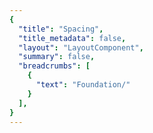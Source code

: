 ```yaml
---
{
  "title": "Spacing",
  "title_metadata": false,
  "layout": "LayoutComponent",
  "summary": false,
  "breadcrumbs": [
    {
      "text": "Foundation/"
    }
  ],
}
---
```


<cdr-doc-tabs :labels="['Overview', 'Guidelines']">
<template slot="Overview">
<cdr-doc-table-of-contents-shell>


Cedar provides easy-to-use, preset values to apply consistent spacing within and between components. Spacing tokens help maintain a cohesive visual style across all REI properties by:
- Storing pixel values that are converted to the proper spacing unit for web and native platforms 
- Replacing hard-coded values
- Allowing us to maintain a scalable, adjustable, and consistent visual system 
- Delivering updates to the brand identity with minimal impact to the code

Spacing symbols are available within the Cedar UI Toolkit and directly reflect the token names in the code ensuring a more efficient handoff between design and development. 


<br> 
<hr>


List of spacing tokens with descriptions, values and related tokens. Web and mobile spacing tokens have identical values but the naming pattern differs. For example, spacing token names are:
- **For Web:** cdr-space-one-and-a-half-x
- **For Android:** cdr_space_one_and_a_half_x
- **For iOS:** CdrSpaceOneAndAHalfX

<br>

## Default Spacing 
These spacing values are in use throughout Cedar components and design recommendations. Use these tokens to keep consistent spatial concepts.
<br>

<spacing-example name="cdr-space-eighth-x" />
<table>
  <tbody>
    <tr>
      <td width=280>cdr-space-eighth-x </td>
      <td>2px </td>
    </tr>
  </tbody>
</table>

<br>

<spacing-example name="cdr-space-quarter-x" />
<table>
  <tbody>
    <tr>
      <td width=280>cdr-space-quarter-x </td>
      <td>4px </td>
    </tr>
  </tbody>
</table>

<br>

<spacing-example name="cdr-space-half-x" />
<table>
  <tbody>
    <tr>
      <td width=280>cdr-space-half-x </td>
      <td>8px </td>
    </tr>
  </tbody>
</table>

<br>

<spacing-example name="cdr-space-three-quarter-x" />
<table>
  <tbody>
    <tr>
      <td width=280>cdr-space-three-quarter-x </td>
      <td>12px </td>
    </tr>
  </tbody>
</table>

<br>

<spacing-example name="cdr-space-one-x" />
<table>
  <tbody>
    <tr>
      <td width=280>cdr-space-one-x </td>
      <td>16px </td>
    </tr>
  </tbody>
</table>

<br>

<spacing-example name="cdr-space-one-and-a-half-x" />
<table>
  <tbody>
    <tr>
      <td width=280>cdr-space-one-and-a-half-x </td>
      <td>24px </td>
    </tr>
  </tbody>
</table>

<br>

<spacing-example name="cdr-space-two-x" />
<table>
  <tbody>
    <tr>
      <td width=280>cdr-space-two-x </td>
      <td>32px </td>
    </tr>
  </tbody>
</table>

<br>

<spacing-example name="cdr-space-four-x" />
<table>
  <tbody>
    <tr>
      <td width=280>cdr-space-four-x </td>
      <td>64px </td>
    </tr>
  </tbody>
</table>

<br>
<hr>

## Base Inset

Use to create a consistent space within the content container:
- All four sides have equal values
- Base Inset token value is 16 pixels 
- Options range from 2 pixels to 64 pixels
- Default spacing model
- Examples: <cdr-link :href="$withBase('/components/buttons/')">Buttons</cdr-link>, <cdr-link :href="$withBase('/components/data-tables/')">Data Tables</cdr-link>, and <cdr-link :href="$withBase('/components/tabs/')">Tabs</cdr-link> 

<hr>
  
<br>

<spacing-example name="cdr-space-inset-eighth-x" />
<table>
  <tbody>
    <tr>
      <td width=320>cdr-space-inset-eighth-x </td>
      <td>2px </td>
    </tr>
  </tbody>
</table>

<br>

<spacing-example name="cdr-space-inset-quarter-x" />
<table>
  <tbody>
    <tr>
      <td width=320>cdr-space-inset-quarter-x </td>
      <td>4px </td>
    </tr>
  </tbody>
</table>

<br>

<spacing-example name="cdr-space-inset-half-x" />
<table>
  <tbody>
    <tr>
      <td width=320>cdr-space-inset-half-x </td>
      <td>8px </td>
    </tr>
  </tbody>
</table>

<br>

<spacing-example name="cdr-space-inset-three-quarter-x" />
<table>
  <tbody>
    <tr>
      <td width=320>cdr-space-inset-three-quarter-x </td>
      <td>12px </td>
    </tr>
  </tbody>
</table>

<br>

<spacing-example name="cdr-space-inset-one-x" />
<table>
  <tbody>
    <tr>
      <td width=320>cdr-space-inset-one-x </td>
      <td>16px </td>
    </tr>
  </tbody>
</table>

<br>

<spacing-example name="cdr-space-inset-one-and-a-half-x" />
<table>
  <tbody>
    <tr>
      <td width=320>cdr-space-inset-one-and-a-half-x </td>
      <td>24px </td>
    </tr>
  </tbody>
</table>

<br>

<spacing-example name="cdr-space-inset-two-x" />
<table>
  <tbody>
    <tr>
      <td width=320>cdr-space-inset-two-x </td>
      <td>32px </td>
    </tr>
  </tbody>
</table>

<br>

<spacing-example name="cdr-space-inset-four-x" />
<table>
  <tbody>
    <tr>
      <td width=320>cdr-space-inset-four-x </td>
      <td>64px </td>
    </tr>
  </tbody>
</table>


<br>
<hr>

## Inset - Squish
Use to create a compact vertical space within the content container:
- Reduces top and bottom padding by 50% relative to left and right padding
- Options range from:
  - - 0 to 32 pixels for top and bottom values
  - - 2 pixels to 64 pixels for left and right values
- Compact spacing model, best used with stacking lists or menu items
- Examples: Compact versions for <cdr-link :href="$withBase('/components/accordion/')">Accordion</cdr-link> and <cdr-link :href="$withBase('/components/lists/')">Lists</cdr-link>   

<br>

<spacing-example name="cdr-space-inset-eighth-x-squish" />
<table>
  <tbody>
    <tr>
      <td width=440>cdr-space-inset-eighth-x-squish </td>
      <td><i>Mixin</i> </td>
    </tr>
    <tr>
      <td width=440>cdr-space-inset-eighth-x-squish-top-bottom </td>
      <td>0 </td>
    </tr>
    <tr>
      <td width=440>cdr-space-inset-eighth-x-squish-left-right </td>
      <td>2px </td>
    </tr>
  </tbody>
</table>

<br>

<spacing-example name="cdr-space-inset-quarter-x-squish" />
<table>
  <tbody>
    <tr>
      <td width=440>cdr-space-inset-quarter-x-squish </td>
      <td><i>Mixin</i> </td>
    </tr>
    <tr>
      <td width=440>cdr-space-inset-quarter-x-squish-top-bottom </td>
      <td>2px </td>
    </tr>
    <tr>
      <td width=440>cdr-space-inset-quarter-x-squish-left-right </td>
      <td>4px </td>
    </tr>
  </tbody>
</table>

<br>

<spacing-example name="cdr-space-inset-half-x-squish" />
<table>
  <tbody>
    <tr>
      <td width=440>cdr-space-inset-half-x-squish </td>
      <td><i>Mixin</i> </td>
    </tr>
    <tr>
      <td width=440>cdr-space-inset-half-x-squish-top-bottom </td>
      <td>4px </td>
    </tr>
    <tr>
      <td width=440>cdr-space-inset-half-x-squish-left-right </td>
      <td>8px </td>
    </tr>
  </tbody>
</table>

<br>

<spacing-example name="cdr-space-inset-three-quarter-x-squish" />
<table>
  <tbody>
    <tr>
      <td width=440>cdr-space-inset-three-quarter-x-squish </td>
      <td><i>Mixin</i> </td>
    </tr>
    <tr>
      <td width=440>cdr-space-inset-three-quarter-x-squish-top-bottom </td>
      <td>6px </td>
    </tr>
    <tr>
      <td width=440>cdr-space-inset-three-quarter-x-squish-left-right </td>
      <td>12px </td>
    </tr>
  </tbody>
</table>

<br>

<spacing-example name="cdr-space-inset-one-x-squish" />
<table>
  <tbody>
    <tr>
      <td width=440>cdr-space-inset-one-x-squish </td>
      <td><i>Mixin</i> </td>
    </tr>
    <tr>
      <td width=440>cdr-space-inset-one-x-squish-top-bottom </td>
      <td>8px </td>
    </tr>
    <tr>
      <td width=440>cdr-space-inset-one-x-squish-left-right </td>
      <td>16px </td>
    </tr>
  </tbody>
</table>

<br>

<spacing-example name="cdr-space-inset-one-and-a-half-x-squish" />
<table>
  <tbody>
    <tr>
      <td width=440>cdr-space-inset-one-and-a-half-x-squish </td>
      <td><i>Mixin</i> </td>
    </tr>
    <tr>
      <td width=440>cdr-space-inset-one-and-a-half-x-squish-top-bottom </td>
      <td>12px </td>
    </tr>
    <tr>
      <td width=440>cdr-space-inset-one-and-a-half-x-squish-left-right </td>
      <td>24px </td>
    </tr>
  </tbody>
</table>

<br>

<spacing-example name="cdr-space-inset-two-x-squish" />
<table>
  <tbody>
    <tr>
      <td width=440>cdr-space-inset-two-x-squish </td>
      <td><i>Mixin</i> </td>
    </tr>
    <tr>
      <td width=440>cdr-space-inset-two-x-squish-top-bottom </td>
      <td>16px </td>
    </tr>
    <tr>
      <td width=440>cdr-space-inset-two-x-squish-left-right </td>
      <td>32px </td>
    </tr>
  </tbody>
</table>

<br>

<spacing-example name="cdr-space-inset-four-x-squish" />
<table>
  <tbody>
    <tr>
      <td width=440>cdr-space-inset-four-x-squish </td>
      <td><i>Mixin</i> </td>
    </tr>
    <tr>
      <td width=440>cdr-space-inset-four-x-squish-top-bottom </td>
      <td>32px </td>
    </tr>
    <tr>
      <td width=440>cdr-space-inset-four-x-squish-left-right </td>
      <td>64px </td>
    </tr>
  </tbody>
</table>


<br>
<hr>


## Inset - Stretch
Use to create an expanded vertical space within the content container:
- Increases top and bottom padding by 50% relative to left and right padding
- Options range from:
  - - 4 pixels to 96 pixels for top and bottom values
  - - 2 pixels to 64 pixels for left and right values
- Expanded spacing model, best used with multi-line input (textareas) or other form elements 
- Example: Large version for <cdr-link :href="$withBase('/components/input/')">Inputs</cdr-link>  

<br>

<spacing-example name="cdr-space-inset-eighth-x-stretch" />
<table>
  <tbody>
    <tr>
      <td width=440>cdr-space-inset-eighth-x-stretch </td>
      <td><i>Mixin</i> </td>
    </tr>
    <tr>
      <td width=440>cdr-space-inset-eighth-x-stretch-top-bottom </td>
      <td>4px </td>
    </tr>
    <tr>
      <td width=440>cdr-space-inset-eighth-x-stretch-left-right </td>
      <td>2px </td>
    </tr>
  </tbody>
</table>

<br>

<spacing-example name="cdr-space-inset-quarter-x-stretch" />
<table>
  <tbody>
    <tr>
      <td width=440>cdr-space-inset-quarter-x-stretch </td>
      <td><i>Mixin</i> </td>
    </tr>
    <tr>
      <td width=440>cdr-space-inset-quarter-x-stretch-top-bottom </td>
      <td>6px </td>
    </tr>
    <tr>
      <td width=440>cdr-space-inset-quarter-x-stretch-left-right </td>
      <td>4px </td>
    </tr>
  </tbody>
</table>

<br>

<spacing-example name="cdr-space-inset-half-x-stretch" />
<table>
  <tbody>
    <tr>
      <td width=440>cdr-space-inset-half-x-stretch </td>
      <td><i>Mixin</i> </td>
    </tr>
    <tr>
      <td width=440>cdr-space-inset-half-x-stretch-top-bottom </td>
      <td>12px </td>
    </tr>
    <tr>
      <td width=440>cdr-space-inset-half-x-stretch-left-right </td>
      <td>8px </td>
    </tr>
  </tbody>
</table>

<br>

<spacing-example name="cdr-space-inset-three-quarter-x-stretch" />
<table>
  <tbody>
    <tr>
      <td width=440>cdr-space-inset-three-quarter-x-stretch </td>
      <td><i>Mixin</i> </td>
    </tr>
    <tr>
      <td width=440>cdr-space-inset-three-quarter-x-stretch-top-bottom </td>
      <td>18px </td>
    </tr>
    <tr>
      <td width=440>cdr-space-inset-three-quarter-x-stretch-left-right </td>
      <td>12px </td>
    </tr>
  </tbody>
</table>

<br>

<spacing-example name="cdr-space-inset-one-x-stretch" />
<table>
  <tbody>
    <tr>
      <td width=440>cdr-space-inset-one-x-stretch </td>
      <td><i>Mixin</i> </td>
    </tr>
    <tr>
      <td width=440>cdr-space-inset-one-x-stretch-top-bottom </td>
      <td>24px </td>
    </tr>
    <tr>
      <td width=440>cdr-space-inset-one-x-stretch-left-right </td>
      <td>16px </td>
    </tr>
  </tbody>
</table>

<br>

<spacing-example name="cdr-space-inset-one-and-a-half-x-stretch" />
<table>
  <tbody>
    <tr>
      <td width=440>cdr-space-inset-one-and-a-half-x-stretch </td>
      <td><i>Mixin</i> </td>
    </tr>
    <tr>
      <td width=440>cdr-space-inset-one-and-a-half-x-stretch-top-bottom </td>
      <td>36px </td>
    </tr>
    <tr>
      <td width=440>cdr-space-inset-one-and-a-half-x-stretch-left-right </td>
      <td>24px </td>
    </tr>
  </tbody>
</table>

<br>

<spacing-example name="cdr-space-inset-two-x-stretch" />
<table>
  <tbody>
    <tr>
      <td width=440>cdr-space-inset-two-x-stretch </td>
      <td><i>Mixin</i> </td>
    </tr>
    <tr>
      <td width=440>cdr-space-inset-two-x-stretch-top-bottom </td>
      <td>48px </td>
    </tr>
    <tr>
      <td width=440>cdr-space-inset-two-x-stretch-left-right </td>
      <td>32px </td>
    </tr>
  </tbody>
</table>

<br>

<spacing-example name="cdr-space-inset-four-x-stretch" />
<table>
  <tbody>
    <tr>
      <td width=440>cdr-space-inset-four-x-stretch </td>
      <td><i>Mixin</i> </td>
    </tr>
    <tr>
      <td width=440>cdr-space-inset-four-x-stretch-top-bottom </td>
      <td>96px </td>
    </tr>
    <tr>
      <td width=440>cdr-space-inset-four-x-stretch-left-right </td>
      <td>64px </td>
    </tr>
  </tbody>
</table>


<br>
<hr>


</cdr-doc-table-of-contents-shell>
</template>



<template slot="Guidelines">
<cdr-doc-table-of-contents-shell>


The Cedar spacing system is based on 16px units. The scaling system uses fractions and multiples of the base size (16px). The result is easy to understand. Please note that 1 rem equals 10 pixels. 

<br>

| System Scale        | Pixel Values        | Rem Values        |
| :------------------ | :------------------ | :---------------- |
| 1/8 space           | 2px                 | 0.2rem            | 
| 1/4 space           | 4px                 | 0.4rem            | 
| 1/2 space           | 8px                 | 0.8rem            | 
| 3/4 space           | 12px                | 1.2rem            | 
| 1 space             | 16px                | 1.6rem            | 
| 1  1/2  spaces      | 24px                | 2.4rem            | 
| 2 spaces            | 32px                | 3.2rem            | 
| 4 spaces            | 64px                | 6.4rem            | 

<br>

### Inset

An inset is intended to provide space within the content container. It defines how the typography, images, icons, and any content is separated from the edge. Cedar provides different options for inset tokens:
- **Default:** All four sides match in value and results in consistent space within the content container
- **Squish:** Reduces top and bottom spacing by 50% relative to the left and right padding values, resulting in a vertically condensed visual display
- **Stretch:** Increases top and bottom spacing by 50% relative to the left and right padding values, resulting in a vertically expanded visual display

<cdr-img class="cdr-doc-article-img" :src="$withBase(`/spacing/inset-options.gif`)" alt="examples demoing spacing of inset, inset squish, and inset stretch" />

<br>

The base `inset` tokens have all four sides matching in value, resulting in consistent space within the container. The base inset is 16px with options ranging from 2px to 64px. Names are tied to the base 16 and increase or decrease accordingly.

<cdr-img class="cdr-doc-article-img" :src="$withBase(`/spacing/inset.jpg`)" alt="inset examples"/>


### Inset-Squish
An `inset-squish` reduces top and bottom spacing by 50% relative to the default inset value, resulting in a vertically condensed visual display.

<cdr-img class="cdr-doc-article-img" :src="$withBase(`/spacing/inset-squish.gif`)" alt="inset squish examples"/>

<br>

### Inset-Stretch
An `inset-stretch` increases top and bottom spacing by 50% relative to the default inset value, resulting in a vertically expanded visual display.

<cdr-img class="cdr-doc-article-img" :src="$withBase(`/spacing/inset-stretch.gif`)" alt="inset stretch examples"/>

<br>
<br>
<hr


### EXISTING CONTENT

**Reusing graphics; need to determine correct image**
<br>

Cedar provides easy-to-use, preset values to apply consistent spacing within and between components. These spacing tokens help maintain a cohesive visual style across all REI properties.

Spacing symbols are available within the Cedar UI Toolkit and directly reflect the token names in the code ensuring a [more efficient handoff](../../getting-started/as-a-designer/?active-link=annotating-delivering-cedar-based-designs) between design and development. 

#### Concepts
The Cedar spacing system is built on three core concepts: `inset`, `stack` and `inline`. Whether applying space within a container or between two components, the included options make for easier and more consistent design decisions. 

##### Inset
An `inset` is the space within a block from which elements—typography, images, icons, and more—are separated from the edge. Cedar offers different options for inset tokens including default, squish and stretch. 

<cdr-img class="cdr-doc-article-img" :src="$withBase(`/spacing/inset-options.gif`)" alt="examples demoing spacing of inset, inset squish, and inset stretch" />

The base `inset` tokens have all four sides matching in value, resulting in consistent space within the container. The base inset is 16px with options ranging from 2px to 64px. Names are tied to the base 16 and increase or decrease accordingly.

<cdr-img class="cdr-doc-article-img" :src="$withBase(`/spacing/inset.jpg`)" alt="inset examples"/>

##### Inset-Squish
An `inset-squish` reduces top and bottom spacing by 50% relative to the default inset value, resulting in a vertically condensed visual display.

<cdr-img class="cdr-doc-article-img" :src="$withBase(`/spacing/inset-squish.gif`)" alt="inset squish examples"/>

##### Inset-Stretch
An `inset-stretch` increases top and bottom spacing by 50% relative to the default inset value, resulting in a vertically expanded visual display.

<cdr-img class="cdr-doc-article-img" :src="$withBase(`/spacing/inset-stretch.gif`)" alt="inset stretch examples"/>

#### Stack vs Inline
`Inset` tokens are for space within a container, while `stack` and `inline` tokens adjust the space outside of a component/object. In CSS terms, think of `inset` as padding and `stack` & `inline` as margin.

<cdr-img class="cdr-doc-article-img" :src="$withBase(`/spacing/stack-vs-inline.jpg`)" alt="image showing stack vs inline"/>

##### Stack
Use `stack` tokens to separate components arranged vertically. The last instance of a component should omit this space. The default `stack` is 16px with options ranging from 2px to 64px. Names are tied to the base 16 and increase or decrease accordingly.

<cdr-img class="cdr-doc-article-img" :src="$withBase(`/spacing/stack.jpg`)" alt="stack examples"/>

##### Inline
Use `inline` tokens to separate elements arranged horizontally and that may wrap on the right. The last instance of a component should omit this space. The default `inline` is 16px with options ranging from 2px to 64px. Names are tied to the base 16 and increase or decrease accordingly.

<cdr-img class="cdr-doc-article-img" :src="$withBase(`/spacing/inline.jpg`)" alt="inline examples"/>

#### Generic Space Values
The specific options for `inset` may not fit every solution. When this is the case, use the generic spacing tokens to keep consistent spatial concepts and maintenance in code.

<pre>space-eighth-x: 2px</pre>
<pre>space-quarter-x: 4px</pre>
<pre>space-half-x: 8px</pre>
<pre>space-three-quarter-x: 12px</pre>
<pre>space-1-x: 16px</pre>
<pre>space-1-and-a-half-x: 24px</pre>
<pre>space-2-x: 32px</pre>
<pre>space-4-x: 64px</pre>

</cdr-doc-table-of-contents-shell>
</template>

</cdr-doc-tabs>
